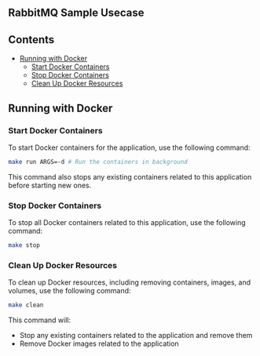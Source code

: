 ## RabbitMQ Sample Usecase

## Contents

- [Running with Docker](#running-with-docker)
    - [Start Docker Containers](#start-docker-containers)
    - [Stop Docker Containers](#stop-docker-containers)
    - [Clean Up Docker Resources](#clean-up-docker-resources)

## Running with Docker

### Start Docker Containers

To start Docker containers for the application, use the following command:

```bash
make run ARGS=-d # Run the containers in background
```

This command also stops any existing containers related to this application before starting new ones.

### Stop Docker Containers

To stop all Docker containers related to this application, use the following command:

```bash
make stop
```

### Clean Up Docker Resources

To clean up Docker resources, including removing containers, images, and volumes, use the following command:

```bash
make clean
```

This command will:

- Stop any existing containers related to the application and remove them
- Remove Docker images related to the application
